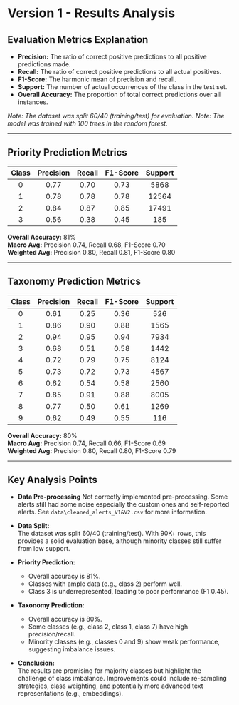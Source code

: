 # Version 1 - Results Analysis

## Evaluation Metrics Explanation

- **Precision:** The ratio of correct positive predictions to all positive predictions made.
- **Recall:** The ratio of correct positive predictions to all actual positives.
- **F1-Score:** The harmonic mean of precision and recall.
- **Support:** The number of actual occurrences of the class in the test set.
- **Overall Accuracy:** The proportion of total correct predictions over all instances.

*Note: The dataset was split 60/40 (training/test) for evaluation.*
*Note: The model was trained with 100 trees in the random forest.*

---

## Priority Prediction Metrics

| Class | Precision | Recall | F1-Score | Support |
|:-----:|:---------:|:------:|:--------:|:-------:|
|   0   |   0.77    |  0.70  |   0.73   |  5868   |
|   1   |   0.78    |  0.78  |   0.78   | 12564   |
|   2   |   0.84    |  0.87  |   0.85   | 17491   |
|   3   |   0.56    |  0.38  |   0.45   |  185    |

**Overall Accuracy:** 81%  
**Macro Avg:** Precision 0.74, Recall 0.68, F1-Score 0.70  
**Weighted Avg:** Precision 0.80, Recall 0.81, F1-Score 0.80

---

## Taxonomy Prediction Metrics

| Class | Precision | Recall | F1-Score | Support |
|:-----:|:---------:|:------:|:--------:|:-------:|
|   0   |   0.61    |  0.25  |   0.36   |  526    |
|   1   |   0.86    |  0.90  |   0.88   |  1565   |
|   2   |   0.94    |  0.95  |   0.94   |  7934   |
|   3   |   0.68    |  0.51  |   0.58   |  1442   |
|   4   |   0.72    |  0.79  |   0.75   |  8124   |
|   5   |   0.73    |  0.72  |   0.73   |  4567   |
|   6   |   0.62    |  0.54  |   0.58   |  2560   |
|   7   |   0.85    |  0.91  |   0.88   |  8005   |
|   8   |   0.77    |  0.50  |   0.61   |  1269   |
|   9   |   0.62    |  0.49  |   0.55   |  116    |

**Overall Accuracy:** 80%  
**Macro Avg:** Precision 0.74, Recall 0.66, F1-Score 0.69  
**Weighted Avg:** Precision 0.80, Recall 0.80, F1-Score 0.79

---

## Key Analysis Points
- **Data Pre-processing**
  Not correctly implemented pre-processing. Some alerts still had some noise especially the custom ones and self-reported alerts. 
  See `data\cleaned_alerts_V1&V2.csv` for more information.

- **Data Split:**  
  The dataset was split 60/40 (training/test). With 90K+ rows, this provides a solid evaluation base, although minority classes still suffer from low support.

- **Priority Prediction:**  
  - Overall accuracy is 81%.
  - Classes with ample data (e.g., class 2) perform well.
  - Class 3 is underrepresented, leading to poor performance (F1 0.45).

- **Taxonomy Prediction:**  
  - Overall accuracy is 80%.
  - Some classes (e.g., class 2, class 1, class 7) have high precision/recall.
  - Minority classes (e.g., classes 0 and 9) show weak performance, suggesting imbalance issues.

- **Conclusion:**  
  The results are promising for majority classes but highlight the challenge of class imbalance. Improvements could include re-sampling strategies, class weighting, and potentially more advanced text representations (e.g., embeddings).
